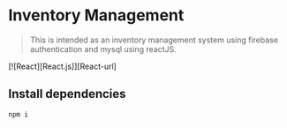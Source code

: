 # Inventory Management
> This is intended as an inventory management system using firebase authentication and mysql using reactJS.

[![React][React.js]][React-url]


## Install dependencies

```sh
npm i
```
